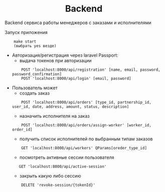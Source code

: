 <h1 align="center">Backend</h1>
<p>Backend сервиса работы менеджеров с заказами и исполнителями</p>

<p>Запуск приложения</p>

```
    make start
    (выбрать yes везде)
```


- Авторизация/регистрация через laravel Passport:
    -  выдача токенов при авторизации
    ```
        POST 'localhost:8000/api/registration' [name, email, password, password_confirmation]
        POST 'localhost:8000/api/login' [email, password] 
    ```
- Пользователь может
    - создать заказ
    ```
        POST 'localhost:8000/api/orders' [type_id, partnership_id, user_id, date, address, amount, status, description]
    ```
    - назначить исполнителя на заказ
    ```
        POST 'localhost:8000/api/orders/assign-worker' [worker_id, order_id]
    ```
    - получить список исполнителей по выбранным типам заказов
    ```
        GET 'localhost:8000/api/workers' QParams[oreder_type_id]
    ```
    - посмотреть активные сессии пользователя
    ```
       GET 'localhost:8000/api/active-session'
    ```
    - закрыть какую либо сессию
    ```
        DELETE 'revoke-session/{tokenId}'
    ```
